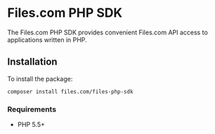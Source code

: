 # Files.com PHP SDK

The Files.com PHP SDK provides convenient Files.com API access to applications written in PHP.


## Installation

To install the package:

    composer install files.com/files-php-sdk


### Requirements

* PHP 5.5+
